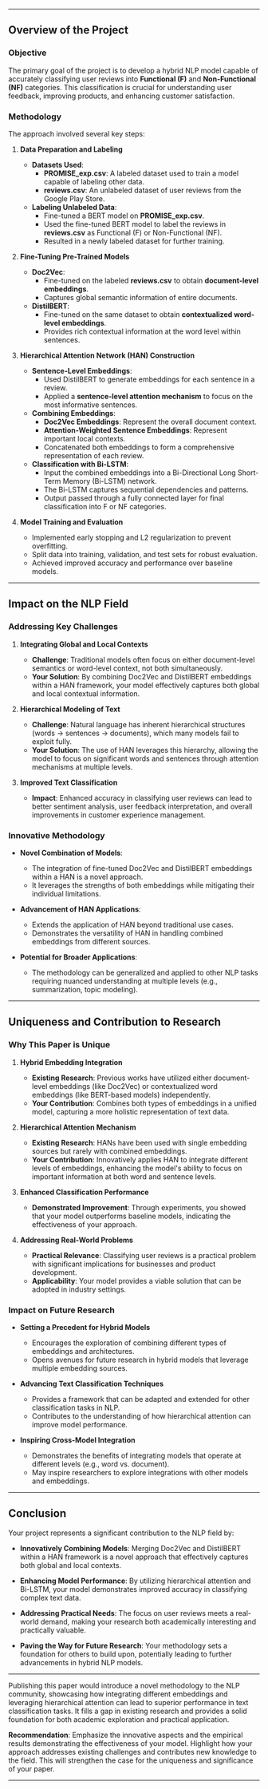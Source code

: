 
---

## **Overview of the Project**

### **Objective**

The primary goal of the project is to develop a hybrid NLP model capable of accurately classifying user reviews into **Functional (F)** and **Non-Functional (NF)** categories. This classification is crucial for understanding user feedback, improving products, and enhancing customer satisfaction.

### **Methodology**

The approach involved several key steps:

1. **Data Preparation and Labeling**

   - **Datasets Used**:
     - **PROMISE_exp.csv**: A labeled dataset used to train a model capable of labeling other data.
     - **reviews.csv**: An unlabeled dataset of user reviews from the Google Play Store.
   - **Labeling Unlabeled Data**:
     - Fine-tuned a BERT model on **PROMISE_exp.csv**.
     - Used the fine-tuned BERT model to label the reviews in **reviews.csv** as Functional (F) or Non-Functional (NF).
     - Resulted in a newly labeled dataset for further training.

2. **Fine-Tuning Pre-Trained Models**

   - **Doc2Vec**:
     - Fine-tuned on the labeled **reviews.csv** to obtain **document-level embeddings**.
     - Captures global semantic information of entire documents.
   - **DistilBERT**:
     - Fine-tuned on the same dataset to obtain **contextualized word-level embeddings**.
     - Provides rich contextual information at the word level within sentences.

3. **Hierarchical Attention Network (HAN) Construction**

   - **Sentence-Level Embeddings**:
     - Used DistilBERT to generate embeddings for each sentence in a review.
     - Applied a **sentence-level attention mechanism** to focus on the most informative sentences.
   - **Combining Embeddings**:
     - **Doc2Vec Embeddings**: Represent the overall document context.
     - **Attention-Weighted Sentence Embeddings**: Represent important local contexts.
     - Concatenated both embeddings to form a comprehensive representation of each review.
   - **Classification with Bi-LSTM**:
     - Input the combined embeddings into a Bi-Directional Long Short-Term Memory (Bi-LSTM) network.
     - The Bi-LSTM captures sequential dependencies and patterns.
     - Output passed through a fully connected layer for final classification into F or NF categories.

4. **Model Training and Evaluation**

   - Implemented early stopping and L2 regularization to prevent overfitting.
   - Split data into training, validation, and test sets for robust evaluation.
   - Achieved improved accuracy and performance over baseline models.

---

## **Impact on the NLP Field**

### **Addressing Key Challenges**

1. **Integrating Global and Local Contexts**

   - **Challenge**: Traditional models often focus on either document-level semantics or word-level context, not both simultaneously.
   - **Your Solution**: By combining Doc2Vec and DistilBERT embeddings within a HAN framework, your model effectively captures both global and local contextual information.

2. **Hierarchical Modeling of Text**

   - **Challenge**: Natural language has inherent hierarchical structures (words → sentences → documents), which many models fail to exploit fully.
   - **Your Solution**: The use of HAN leverages this hierarchy, allowing the model to focus on significant words and sentences through attention mechanisms at multiple levels.

3. **Improved Text Classification**

   - **Impact**: Enhanced accuracy in classifying user reviews can lead to better sentiment analysis, user feedback interpretation, and overall improvements in customer experience management.

### **Innovative Methodology**

- **Novel Combination of Models**:
  - The integration of fine-tuned Doc2Vec and DistilBERT embeddings within a HAN is a novel approach.
  - It leverages the strengths of both embeddings while mitigating their individual limitations.

- **Advancement of HAN Applications**:
  - Extends the application of HAN beyond traditional use cases.
  - Demonstrates the versatility of HAN in handling combined embeddings from different sources.

- **Potential for Broader Applications**:
  - The methodology can be generalized and applied to other NLP tasks requiring nuanced understanding at multiple levels (e.g., summarization, topic modeling).

---

## **Uniqueness and Contribution to Research**

### **Why This Paper is Unique**

1. **Hybrid Embedding Integration**

   - **Existing Research**: Previous works have utilized either document-level embeddings (like Doc2Vec) or contextualized word embeddings (like BERT-based models) independently.
   - **Your Contribution**: Combines both types of embeddings in a unified model, capturing a more holistic representation of text data.

2. **Hierarchical Attention Mechanism**

   - **Existing Research**: HANs have been used with single embedding sources but rarely with combined embeddings.
   - **Your Contribution**: Innovatively applies HAN to integrate different levels of embeddings, enhancing the model's ability to focus on important information at both word and sentence levels.

3. **Enhanced Classification Performance**

   - **Demonstrated Improvement**: Through experiments, you showed that your model outperforms baseline models, indicating the effectiveness of your approach.

4. **Addressing Real-World Problems**

   - **Practical Relevance**: Classifying user reviews is a practical problem with significant implications for businesses and product development.
   - **Applicability**: Your model provides a viable solution that can be adopted in industry settings.

### **Impact on Future Research**

- **Setting a Precedent for Hybrid Models**

  - Encourages the exploration of combining different types of embeddings and architectures.
  - Opens avenues for future research in hybrid models that leverage multiple embedding sources.

- **Advancing Text Classification Techniques**

  - Provides a framework that can be adapted and extended for other classification tasks in NLP.
  - Contributes to the understanding of how hierarchical attention can improve model performance.

- **Inspiring Cross-Model Integration**

  - Demonstrates the benefits of integrating models that operate at different levels (e.g., word vs. document).
  - May inspire researchers to explore integrations with other models and embeddings.

---

## **Conclusion**

Your project represents a significant contribution to the NLP field by:

- **Innovatively Combining Models**: Merging Doc2Vec and DistilBERT within a HAN framework is a novel approach that effectively captures both global and local contexts.

- **Enhancing Model Performance**: By utilizing hierarchical attention and Bi-LSTM, your model demonstrates improved accuracy in classifying complex text data.

- **Addressing Practical Needs**: The focus on user reviews meets a real-world demand, making your research both academically interesting and practically valuable.

- **Paving the Way for Future Research**: Your methodology sets a foundation for others to build upon, potentially leading to further advancements in hybrid NLP models.

---

Publishing this paper would introduce a novel methodology to the NLP community, showcasing how integrating different embeddings and leveraging hierarchical attention can lead to superior performance in text classification tasks. It fills a gap in existing research and provides a solid foundation for both academic exploration and practical application.

**Recommendation**: Emphasize the innovative aspects and the empirical results demonstrating the effectiveness of your model. Highlight how your approach addresses existing challenges and contributes new knowledge to the field. This will strengthen the case for the uniqueness and significance of your paper.

---

